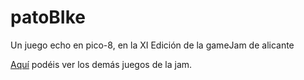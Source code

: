 # patoBIke

Un juego echo en pico-8, en la XI Edición de la gameJam de alicante

[Aquí](https://www.gamejamalicante.com/grupos/) podéis ver los demás juegos de la jam.
